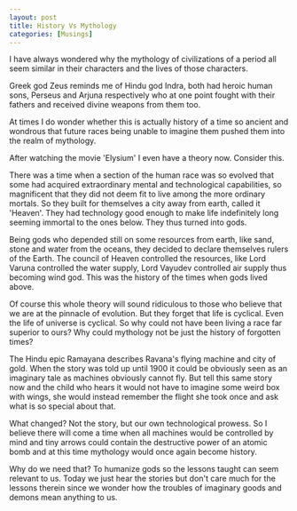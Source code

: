 ```yaml
---
layout: post  
title: History Vs Mythology  
categories: [Musings]  
---
```


I have always wondered why the mythology of civilizations of a period all seem similar in 
their characters and the lives of those characters.  

Greek god Zeus reminds me of Hindu god Indra, both had heroic human sons, Perseus and Arjuna 
respectively who at one point fought with their fathers and received divine weapons from them 
too.  

At times I do wonder whether this is actually history of a time so ancient and wondrous that 
future races being unable to imagine them pushed them into the realm of mythology.

After watching the movie 'Elysium' I even have a theory now. Consider this.  

There was a time when a section of the human race was so evolved that some had acquired 
extraordinary mental and technological capabilities, so magnificent that they did not deem 
fit to live among the more ordinary mortals. So they built for themselves a city away from 
earth, called it 'Heaven'. They had technology  good enough to make life indefinitely long 
seeming immortal to the ones below. They thus turned into gods.

Being gods who depended still on some resources from earth, like sand, stone and water from the
oceans, they decided to declare themselves rulers of the Earth. The council of Heaven 
controlled the resources, like Lord Varuna controlled the water supply, Lord Vayudev 
controlled air supply thus becoming wind god. This was the history of the times when gods 
lived above.  

Of course this whole theory will sound ridiculous to those who believe that we are at the
pinnacle of evolution. But they forget that life is cyclical. Even the life of universe is 
cyclical. So why could not have been living a race far superior to ours? Why could mythology 
not be just the history of forgotten times?  

The Hindu epic Ramayana describes Ravana's flying machine and city of gold. When the story was 
told up until 1900 it could be obviously seen as an imaginary tale as machines obviously cannot 
fly. But tell this same story now and the child who hears it would not have to imagine some 
weird box with wings, she would instead remember the flight she took once and ask what is so
special about that.  

What changed? Not the story, but our own technological prowess. So I believe there will come 
a time when all machines would be controlled by mind and tiny arrows could contain the 
destructive power of an atomic bomb and at this time mythology would once again become history.  

Why do we need that? To humanize gods so the lessons taught can seem relevant to us. Today we 
just hear the stories but don't care much for the lessons therein since we wonder how the 
troubles of imaginary goods and demons mean anything to us.